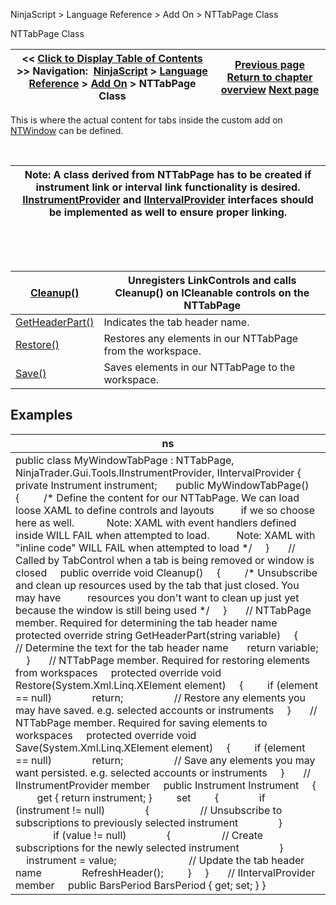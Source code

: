 ﻿


NinjaScript \> Language Reference \> Add On \> NTTabPage Class






















NTTabPage Class







| \<\< [Click to Display Table of Contents](nttabpage_class.md) \>\> **Navigation:**     [NinjaScript](ninjascript.md) \> [Language Reference](language_reference_wip.md) \> [Add On](add_on.md) \> NTTabPage Class | [Previous page](workspaceoptions.md) [Return to chapter overview](add_on.md) [Next page](nttabpage_cleanup.md) |
| --- | --- |











This is where the actual content for tabs inside the custom add on [NTWindow](ntwindow.md) can be defined.


 




| Note: A class derived from NTTabPage has to be created if instrument link or interval link functionality is desired. [IInstrumentProvider](iinstrumentprovider_interface.md) and [IIntervalProvider](iintervalprovider_interface.md) interfaces should be implemented as well to ensure proper linking. |
| --- |



 


 




| [Cleanup()](nttabpage_cleanup.md) | Unregisters LinkControls and calls Cleanup() on ICleanable controls on the NTTabPage |
| --- | --- |
| [GetHeaderPart()](getheaderpart.md) | Indicates the tab header name. |
| [Restore()](nttabpage_restore.md) | Restores any elements in our NTTabPage from the workspace. |
| [Save()](nttabpage_save.md) | Saves elements in our NTTabPage to the workspace. |



## 


## Examples




| ns |
| --- |
| public class MyWindowTabPage : NTTabPage, NinjaTrader.Gui.Tools.IInstrumentProvider, IIntervalProvider {      private Instrument instrument;        public MyWindowTabPage()      {          /\* Define the content for our NTTabPage. We can load loose XAML to define controls and layouts           if we so choose here as well.             Note: XAML with event handlers defined inside WILL FAIL when attempted to load.           Note: XAML with "inline code" WILL FAIL when attempted to load \*/      }        // Called by TabControl when a tab is being removed or window is closed      public override void Cleanup()      {          /\* Unsubscribe and clean up resources used by the tab that just closed. You may have           resources you don't want to clean up just yet because the window is still being used \*/      }        // NTTabPage member. Required for determining the tab header name      protected override string GetHeaderPart(string variable)      {          // Determine the text for the tab header name        return variable;      }        // NTTabPage member. Required for restoring elements from workspaces      protected override void Restore(System.Xml.Linq.XElement element)      {          if (element \=\= null)                return;                     // Restore any elements you may have saved. e.g. selected accounts or instruments      }        // NTTabPage member. Required for saving elements to workspaces      protected override void Save(System.Xml.Linq.XElement element)      {          if (element \=\= null)                return;                     // Save any elements you may want persisted. e.g. selected accounts or instruments      }        // IInstrumentProvider member      public Instrument Instrument      {          get { return instrument; }          set          {                if (instrument !\= null)                {                    // Unsubscribe to subscriptions to previously selected instrument                }                                if (value !\= null)                {                    // Create subscriptions for the newly selected instrument                }                  instrument \= value;                             // Update the tab header name                RefreshHeader();          }      }        // IIntervalProvider member      public BarsPeriod BarsPeriod { get; set; } } |









